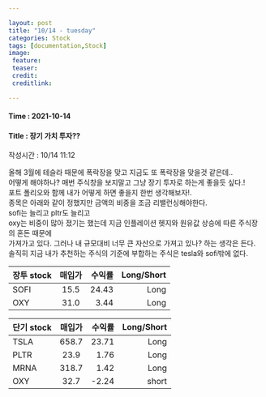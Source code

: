 ```yaml
---

layout: post
title: "10/14 - tuesday"
categories: Stock
tags: [documentation,Stock]
image:
 feature:
 teaser:
 credit:
 creditlink:

---
```


#### Time : 2021-10-14
#### Title : 장기 가치 투자??

작성시간 : 10/14 11:12<br>

올해 3월에 테슬라 때문에 폭락장을 맞고 지금도 또 폭락장을 맞을것 같은데..<br>
어떻게 해야하나? 매번 주식창을 보지말고 그냥 장기 투자로 하는게 좋을듯 싶다.!<br>
포트 폴리오와 함께 내가 어떻게 하면 좋을지 한번 생각해보자!.<br>
종목은 아래와 같이 정했지만 금액의 비중을 조금 리밸런싱해야한다.<br>
sofi는 늘리고 pltr도 늘리고<br>
oxy는 비중이 많아 졌기는 했는데 지금 인플레이션 헷지와 원유값 상승에 따른 주식장의 혼돈 때문에<br>
가져가고 있다. 그러나 내 규모대비 너무 큰 자산으로 가져고 있나? 하는 생각은 든다.<br>
솔직히 지금 내가 추천하는 주식의 기준에 부합하는 주식은 tesla와 sofi밖에 없다.<br>

| 장투 stock      | 매입가     | 수익률     | Long/Short     |
| :------------- | :----------: | -----------: | -----------: |
| SOFI   | 15.5 | 24.43 | Long |
| OXY   | 31.0 | 3.44 | Long | <br>

| 단기 stock      | 매입가     | 수익률     | Long/Short     |
| :------------- | :----------: | -----------: | -----------: |
| TSLA | 658.7   | 23.71    | Long |
| PLTR   | 23.9 | 1.76 | Long |
| MRNA   | 318.7 | 1.42 | Long |
| OXY   | 32.7 | -2.24 | short |
